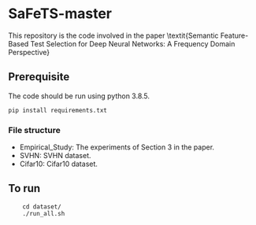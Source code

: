 # SaFeTS-master
This repository is the code involved in the paper \textit{Semantic Feature-Based Test Selection for Deep Neural Networks: A Frequency Domain Perspective}

## Prerequisite
The code should be run using python 3.8.5.
``` 
pip install requirements.txt
```

### File structure
* Empirical_Study: The experiments of Section 3 in the paper.
* SVHN: SVHN dataset.
* Cifar10: Cifar10 dataset.

## To run

```
    cd dataset/
    ./run_all.sh
```
